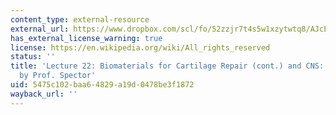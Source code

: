 ```yaml
---
content_type: external-resource
external_url: https://www.dropbox.com/scl/fo/52zzjr7t4s5w1xzytwtq8/AJcEtK_TPtYGIkPyFJA2vC0/Lecture%20Recordings?dl=0&preview=2022-11-29_Biomat+for+Cartilage-continued%3B+CNS%3A+Spinal+Cord+%28Spector%29.mp4&rlkey=qojtvzyd9q8cpudjtvj939i69&subfolder_nav_tracking=1
has_external_license_warning: true
license: https://en.wikipedia.org/wiki/All_rights_reserved
status: ''
title: 'Lecture 22: Biomaterials for Cartilage Repair (cont.) and CNS: Spinal Cord
  by Prof. Spector'
uid: 5475c102-baa6-4829-a19d-0478be3f1872
wayback_url: ''
---
```

